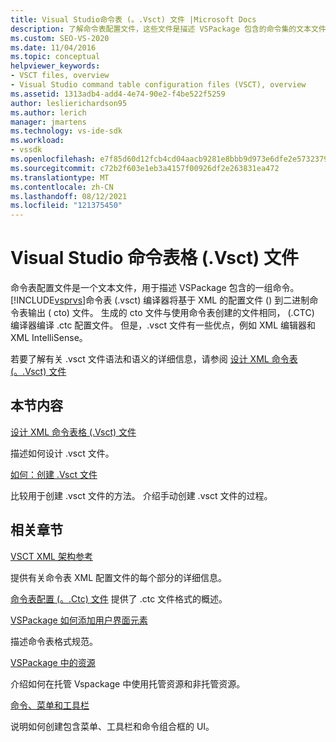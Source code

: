 ```yaml
---
title: Visual Studio命令表 (。.Vsct) 文件 |Microsoft Docs
description: 了解命令表配置文件，这些文件是描述 VSPackage 包含的命令集的文本文件。
ms.custom: SEO-VS-2020
ms.date: 11/04/2016
ms.topic: conceptual
helpviewer_keywords:
- VSCT files, overview
- Visual Studio command table configuration files (VSCT), overview
ms.assetid: 1313adb4-add4-4e74-90e2-f4be522f5259
author: leslierichardson95
ms.author: lerich
manager: jmartens
ms.technology: vs-ide-sdk
ms.workload:
- vssdk
ms.openlocfilehash: e7f85d60d12fcb4cd04aacb9281e8bbb9d973e6dfe2e5732379c6387fdabf173
ms.sourcegitcommit: c72b2f603e1eb3a4157f00926df2e263831ea472
ms.translationtype: MT
ms.contentlocale: zh-CN
ms.lasthandoff: 08/12/2021
ms.locfileid: "121375450"
---
```

# <a name="visual-studio-command-table-vsct-files"></a>Visual Studio 命令表格 (.Vsct) 文件
命令表配置文件是一个文本文件，用于描述 VSPackage 包含的一组命令。 [!INCLUDE[vsprvs](../../code-quality/includes/vsprvs_md.md)]命令表 (.vsct) 编译器将基于 XML 的配置文件 () 到二进制命令表输出 ( cto) 文件。 生成的 cto 文件与使用命令表创建的文件相同， (.CTC) 编译器编译 .ctc 配置文件。 但是，.vsct 文件有一些优点，例如 XML 编辑器和 XML IntelliSense。

 若要了解有关 .vsct 文件语法和语义的详细信息，请参阅 [设计 XML 命令表 (。.Vsct) 文件](../../extensibility/internals/designing-xml-command-table-dot-vsct-files.md)

## <a name="in-this-section"></a>本节内容
 [设计 XML 命令表格 (.Vsct) 文件](../../extensibility/internals/designing-xml-command-table-dot-vsct-files.md)

 描述如何设计 .vsct 文件。

 [如何：创建 .Vsct 文件](../../extensibility/internals/how-to-create-a-dot-vsct-file.md)

 比较用于创建 .vsct 文件的方法。 介绍手动创建 .vsct 文件的过程。

## <a name="related-sections"></a>相关章节
 [VSCT XML 架构参考](../../extensibility/vsct-xml-schema-reference.md)

 提供有关命令表 XML 配置文件的每个部分的详细信息。

 [命令表配置 (。.Ctc) 文件](/previous-versions/bb165153(v=vs.100)) 提供了 .ctc 文件格式的概述。

 [VSPackage 如何添加用户界面元素](../../extensibility/internals/how-vspackages-add-user-interface-elements.md)

 描述命令表格式规范。

 [VSPackage 中的资源](../../extensibility/internals/resources-in-vspackages.md)

 介绍如何在托管 Vspackage 中使用托管资源和非托管资源。

 [命令、菜单和工具栏](../../extensibility/internals/commands-menus-and-toolbars.md)

 说明如何创建包含菜单、工具栏和命令组合框的 UI。